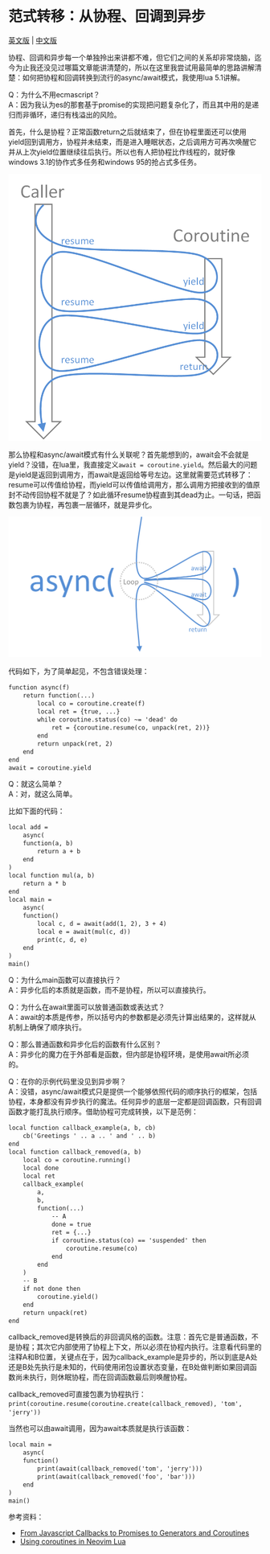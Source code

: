 # 范式转移：从协程、回调到异步

[英文版](README.md) | [中文版](README_zhCN.md)

协程、回调和异步每一个单独拎出来讲都不难，但它们之间的关系却非常烧脑，迄今为止我还没见过哪篇文章能讲清楚的，所以在这里我尝试用最简单的思路讲解清楚：如何把协程和回调转换到流行的async/await模式，我使用lua 5.1讲解。

Q：为什么不用ecmascript？<br>
A：因为我认为es的那套基于promise的实现把问题复杂化了，而且其中用的是递归而非循环，递归有栈溢出的风险。

首先，什么是协程？正常函数return之后就结束了，但在协程里面还可以使用yield回到调用方，协程并未结束，而是进入睡眠状态，之后调用方可再次唤醒它并从上次yield位置继续往后执行。所以也有人把协程比作线程的，就好像windows 3.1的协作式多任务和windows 95的抢占式多任务。

![](figure_1.png)

那么协程和async/await模式有什么关联呢？首先能想到的，await会不会就是yield？没错，在lua里，我直接定义`await = coroutine.yield`。然后最大的问题是yield是返回到调用方，而await是返回给等号左边。这里就需要范式转移了：resume可以传值给协程，而yield可以传值给调用方，那么调用方把接收到的值原封不动传回协程不就是了？如此循环resume协程直到其dead为止。一句话，把函数包裹为协程，再包裹一层循环，就是异步化。

![](figure_2.png)

代码如下，为了简单起见，不包含错误处理：

```
function async(f)
    return function(...)
        local co = coroutine.create(f)
        local ret = {true, ...}
        while coroutine.status(co) ~= 'dead' do
            ret = {coroutine.resume(co, unpack(ret, 2))}
        end
        return unpack(ret, 2)
    end
end
await = coroutine.yield
```

Q：就这么简单？<br>
A：对，就这么简单。

比如下面的代码：

```
local add =
    async(
    function(a, b)
        return a + b
    end
)
local function mul(a, b)
    return a * b
end
local main =
    async(
    function()
        local c, d = await(add(1, 2), 3 + 4)
        local e = await(mul(c, d))
        print(c, d, e)
    end
)
main()
```

Q：为什么main函数可以直接执行？<br>
A：异步化后的本质就是函数，而不是协程，所以可以直接执行。

Q：为什么在await里面可以放普通函数或表达式？<br>
A：await的本质是传参，所以括号内的参数都是必须先计算出结果的，这样就从机制上确保了顺序执行。

Q：那么普通函数和异步化后的函数有什么区别？<br>
A：异步化的魔力在于外部看是函数，但内部是协程环境，是使用await所必须的。

Q：在你的示例代码里没见到异步啊？<br>
A：没错，async/await模式只是提供一个能够依照代码的顺序执行的框架，包括协程，本身都没有异步执行的魔法。任何异步的底层一定都是回调函数，只有回调函数才能打乱执行顺序。借助协程可完成转换，以下是范例：

```
local function callback_example(a, b, cb)
    cb('Greetings ' .. a .. ' and ' .. b)
end
local function callback_removed(a, b)
    local co = coroutine.running()
    local done
    local ret
    callback_example(
        a,
        b,
        function(...)
            -- A
            done = true
            ret = {...}
            if coroutine.status(co) == 'suspended' then
                coroutine.resume(co)
            end
        end
    )
    -- B
    if not done then
        coroutine.yield()
    end
    return unpack(ret)
end
```

callback_removed是转换后的非回调风格的函数。注意：首先它是普通函数，不是协程；其次它内部使用了协程上下文，所以必须在协程内执行。注意看代码里的注释A和B位置，关键点在于，因为callback_example是异步的，所以到底是A处还是B处先执行是未知的，代码使用闭包设置状态变量，在B处做判断如果回调函数尚未执行，则休眠协程，而在回调函数最后则唤醒协程。

callback_removed可直接包裹为协程执行：`print(coroutine.resume(coroutine.create(callback_removed), 'tom', 'jerry'))`

当然也可以由await调用，因为await本质就是执行该函数：

```
local main =
    async(
    function()
        print(await(callback_removed('tom', 'jerry')))
        print(await(callback_removed('foo', 'bar')))
    end
)
main()
```

参考资料：

- [From Javascript Callbacks to Promises to Generators and Coroutines
](https://cscrunch.com/content/javascript-callbacks-promises-generators-and-coroutines)
- [Using coroutines in Neovim Lua
](https://gregorias.github.io/posts/using-coroutines-in-neovim-lua/)